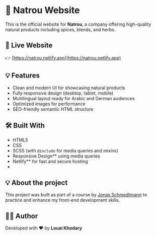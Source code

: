 # 🌿 Natrou Website

This is the official website for **Natrou**, a company offering high-quality natural products including spices, blends, and herbs.

## 🔗 Live Website

👉 [https://natrou.netlify.app](https://natrou.netlify.app)

## 💡 Features

- Clean and modern UI for showcasing natural products
- Fully responsive design (desktop, tablet, mobile)
- Multilingual layout ready for Arabic and German audiences
- Optimized images for performance
- SEO-friendly semantic HTML structure

## 🛠️ Built With

- HTML5
- CSS
- SCSS (with `@include` for media queries and mixins)
- Responsive Design** using media queries
- Netlify** for fast and secure hosting
- 
## 💡 About the project

This project was built as part of a course by [Jonas Schmedtmann](https://jonasschmedtmann.com/) to practice and enhance my front-end development skills.

## 🧑‍💻 Author

Developed with ❤️ by **Louai Khodary**
